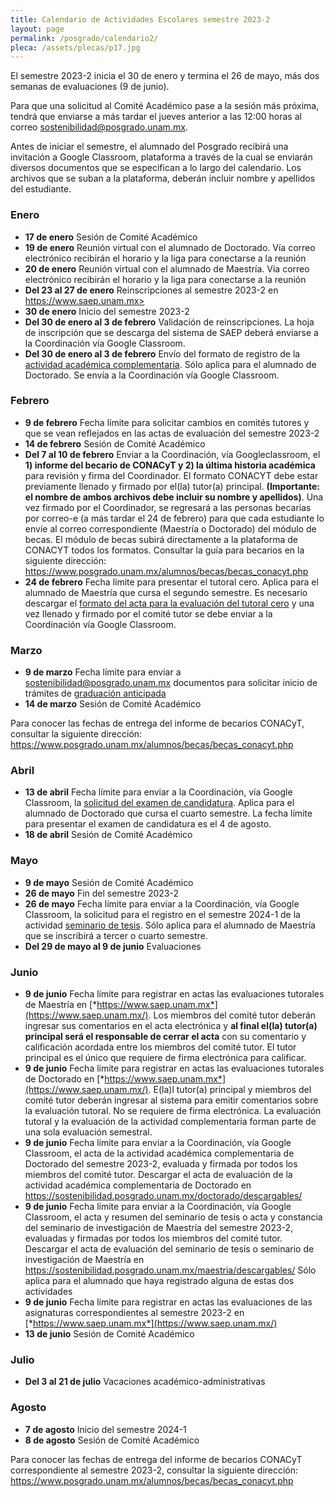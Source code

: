 ```yaml
---
title: Calendario de Actividades Escolares semestre 2023-2
layout: page
permalink: /posgrado/calendario2/
pleca: /assets/plecas/p17.jpg
---
```


El semestre 2023-2 inicia el 30 de enero y termina el 26 de mayo, más dos semanas de evaluaciones (9 de junio).

Para que una solicitud al Comité Académico pase a la sesión más próxima, tendrá que enviarse a más tardar el jueves anterior a las 12:00 horas al correo sostenibilidad@posgrado.unam.mx. 

Antes de iniciar el semestre, el alumnado del Posgrado recibirá una invitación a Google Classroom, plataforma a través de la cual se enviarán diversos documentos que se especifican a lo largo del calendario. Los archivos que se suban a la plataforma, deberán incluir nombre y apellidos del estudiante.

### Enero

- **17 de enero** Sesión de Comité Académico
- **19 de enero** Reunión virtual con el alumnado de Doctorado. Vía correo electrónico recibirán el horario y la liga para conectarse a la reunión
- **20 de enero** Reunión virtual con el alumnado de Maestría. Vía correo electrónico recibirán el horario y la liga para conectarse a la reunión
- **Del 23 al 27 de enero** Reinscripciones al semestre 2023-2 en https://www.saep.unam.mx>
- **30 de enero** Inicio del semestre 2023-2
- **Del 30 de enero al 3 de febrero** Validación de reinscripciones.  La hoja de inscripción que se descarga del sistema de SAEP deberá enviarse a la Coordinación vía Google Classroom.
- **Del 30 de enero al 3 de febrero** Envío del formato de registro de la [actividad académica complementaria](/doctorado/actividades). Sólo aplica para el alumnado de Doctorado. Se envía a la Coordinación vía Google Classroom.

### Febrero

- **9 de febrero** Fecha límite para solicitar cambios en comités tutores y que se vean reflejados en las actas de evaluación del semestre 2023-2
- **14 de febrero** Sesión de Comité Académico
- **Del 7 al 10 de febrero** Enviar a la Coordinación, vía Googleclassroom, el **1) informe del becario de CONACyT y 2) la última historia académica** para revisión y firma del Coordinador. El formato CONACYT debe estar previamente llenado y firmado por el(la) tutor(a) principal. **(Importante: el nombre de ambos archivos debe incluir su nombre y apellidos)**. Una vez firmado por el Coordinador, se regresará a las personas becarias por correo-e (a más tardar el 24 de febrero) para que cada estudiante lo envíe al correo correspondiente (Maestría o Doctorado) del módulo de becas. El módulo de becas subirá directamente a la plataforma de CONACYT todos los formatos. 
Consultar la guía para becarios en la siguiente dirección: https://www.posgrado.unam.mx/alumnos/becas/becas_conacyt.php
- **24 de febrero** Fecha límite para presentar el tutoral cero. Aplica para el alumnado de Maestría que cursa el segundo semestre. Es necesario descargar el [formato del acta para la evaluación del tutoral cero](/assets/formatos/maestria/tutoral_0.pdf)  y una vez llenado y firmado por el comité tutor se debe enviar a la Coordinación vía Google Classroom.

### Marzo 
- **9 de marzo** Fecha límite para enviar a sostenibilidad@posgrado.unam.mx documentos para solicitar inicio de trámites de [graduación anticipada](/maestria/graduacion-anticipada)
- **14 de marzo** Sesión de Comité Académico

Para conocer las fechas de entrega del informe de becarios CONACyT, consultar la siguiente dirección: <https://www.posgrado.unam.mx/alumnos/becas/becas_conacyt.php>

### Abril
- **13 de abril** Fecha límite para enviar a la Coordinación, vía Google Classroom, la [solicitud del examen de candidatura](/doctorado/candidatura). Aplica para el alumnado de Doctorado que cursa el cuarto semestre. La fecha límite para presentar el examen de candidatura es el 4 de agosto.
- **18 de abril** Sesión de Comité Académico

### Mayo
- **9 de mayo** Sesión de Comité Académico
- **26 de mayo** Fin del semestre 2023-2
- **26 de mayo** Fecha límite para enviar a la Coordinación, vía Google Classroom, la solicitud para el registro en el semestre 2024-1 de la actividad [seminario de tesis](/maestria/seminario_tesis). Sólo aplica para el alumnado de Maestría que se inscribirá a tercer o cuarto semestre.
- **Del 29 de mayo al 9 de junio** Evaluaciones

### Junio
- **9 de junio** Fecha límite para registrar en actas las evaluaciones tutorales de Maestría en [*https://www.saep.unam.mx*](https://www.saep.unam.mx/). Los miembros del comité tutor deberán ingresar sus comentarios en el acta electrónica y **al final el(la) tutor(a) principal será el responsable de cerrar el acta** con su comentario y calificación acordada entre los miembros del comité tutor. El tutor principal es el único que requiere de firma electrónica para calificar.
- **9 de junio** Fecha límite para registrar en actas las evaluaciones tutorales de Doctorado en [*https://www.saep.unam.mx*](https://www.saep.unam.mx/). E(la)l tutor(a) principal y miembros del comité tutor deberán ingresar al sistema para emitir comentarios sobre la evaluación tutoral. No se requiere de firma electrónica. La evaluación tutoral y la evaluación de la actividad complementaria forman parte de una sola evaluación semestral.
- **9 de junio** Fecha límite para enviar a la Coordinación, vía Google Classroom, el acta de la actividad académica complementaria de Doctorado del semestre 2023-2, evaluada y firmada por todos los miembros del comité tutor. Descargar el acta de evaluación de la actividad académica complementaria de Doctorado en <https://sostenibilidad.posgrado.unam.mx/doctorado/descargables/>
- **9 de junio** Fecha límite para enviar a la Coordinación, vía Google Classroom, el acta y resumen del seminario de tesis o acta y constancia del seminario de investigación de Maestría del semestre 2023-2, evaluadas y firmadas por todos los miembros del comité tutor. Descargar el acta de evaluación del seminario de tesis o seminario de investigación de Maestría en <https://sostenibilidad.posgrado.unam.mx/maestria/descargables/> Sólo aplica para el alumnado que haya registrado alguna de estas dos actividades
- **9 de junio** Fecha límite para registrar en actas las evaluaciones de las asignaturas correspondientes al semestre 2023-2 en [*https://www.saep.unam.mx*](https://www.saep.unam.mx/)
- **13 de junio** Sesión de Comité Académico

### Julio

- **Del 3 al 21 de julio** Vacaciones académico-administrativas

### Agosto

- **7 de agosto** Inicio del semestre 2024-1
- **8 de agosto** Sesión de Comité Académico

Para conocer las fechas de entrega del informe de becarios CONACyT correspondiente al semestre 2023-2, consultar la siguiente dirección: <https://www.posgrado.unam.mx/alumnos/becas/becas_conacyt.php>





